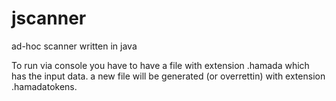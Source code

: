 # jscanner
ad-hoc scanner written in java

To run via console you have to have a file with extension .hamada which has the input data. a new file will be
generated (or overrettin) with extension .hamadatokens.
